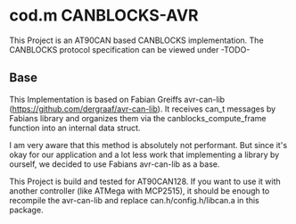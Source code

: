 # cod.m CANBLOCKS-AVR

This Project is an AT90CAN based CANBLOCKS implementation. The CANBLOCKS protocol specification can be viewed under -TODO-

## Base

This Implementation is based on Fabian Greiffs avr-can-lib (https://github.com/dergraaf/avr-can-lib). It receives can_t messages by Fabians library and organizes them via the canblocks_compute_frame function into an internal data struct.

I am very aware that this method is absolutely not performant. But since it's okay for our application and a lot less work that implementing a library by ourself, we decided to use Fabians avr-can-lib as a base.

This Project is build and tested for AT90CAN128. If you want to use it with another controller (like ATMega with MCP2515), it should be enough to recompile the avr-can-lib and replace can.h/config.h/libcan.a in this package.